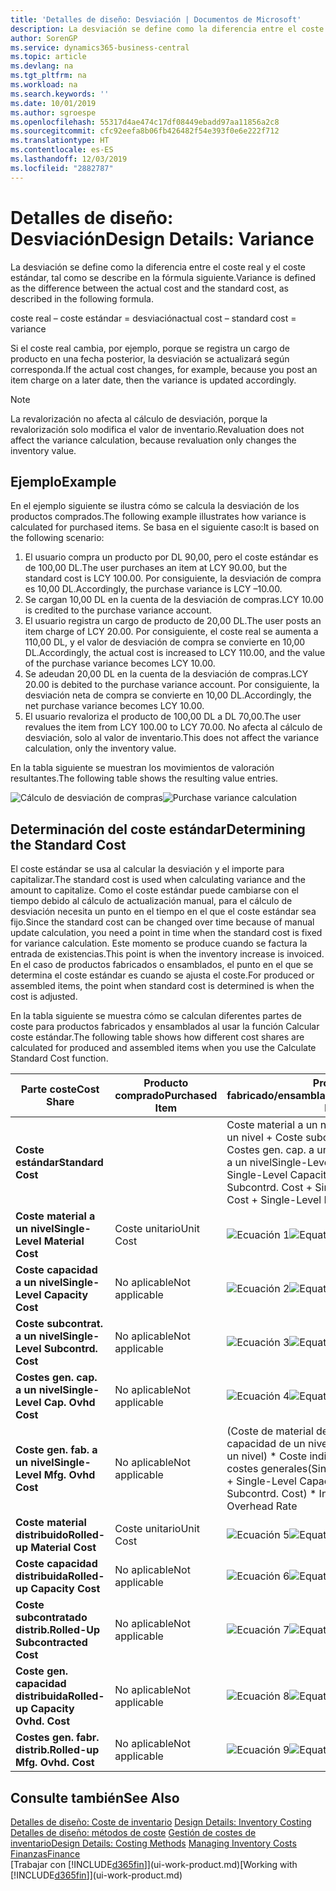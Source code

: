 ```yaml
---
title: 'Detalles de diseño: Desviación | Documentos de Microsoft'
description: La desviación se define como la diferencia entre el coste real y el coste estándar, tal como se describe en la fórmula siguiente.
author: SorenGP
ms.service: dynamics365-business-central
ms.topic: article
ms.devlang: na
ms.tgt_pltfrm: na
ms.workload: na
ms.search.keywords: ''
ms.date: 10/01/2019
ms.author: sgroespe
ms.openlocfilehash: 55317d4ae474c17df08449ebadd97aa11856a2c8
ms.sourcegitcommit: cfc92eefa8b06fb426482f54e393f0e6e222f712
ms.translationtype: HT
ms.contentlocale: es-ES
ms.lasthandoff: 12/03/2019
ms.locfileid: "2882787"
---
```

# <a name="design-details-variance"></a><span data-ttu-id="c1f1e-103">Detalles de diseño: Desviación</span><span class="sxs-lookup"><span data-stu-id="c1f1e-103">Design Details: Variance</span></span>
<span data-ttu-id="c1f1e-104">La desviación se define como la diferencia entre el coste real y el coste estándar, tal como se describe en la fórmula siguiente.</span><span class="sxs-lookup"><span data-stu-id="c1f1e-104">Variance is defined as the difference between the actual cost and the standard cost, as described in the following formula.</span></span>  

 <span data-ttu-id="c1f1e-105">coste real – coste estándar = desviación</span><span class="sxs-lookup"><span data-stu-id="c1f1e-105">actual cost – standard cost = variance</span></span>  

 <span data-ttu-id="c1f1e-106">Si el coste real cambia, por ejemplo, porque se registra un cargo de producto en una fecha posterior, la desviación se actualizará según corresponda.</span><span class="sxs-lookup"><span data-stu-id="c1f1e-106">If the actual cost changes, for example, because you post an item charge on a later date, then the variance is updated accordingly.</span></span>  

> [!NOTE]  
>  <span data-ttu-id="c1f1e-107">La revalorización no afecta al cálculo de desviación, porque la revalorización solo modifica el valor de inventario.</span><span class="sxs-lookup"><span data-stu-id="c1f1e-107">Revaluation does not affect the variance calculation, because revaluation only changes the inventory value.</span></span>  

## <a name="example"></a><span data-ttu-id="c1f1e-108">Ejemplo</span><span class="sxs-lookup"><span data-stu-id="c1f1e-108">Example</span></span>  
 <span data-ttu-id="c1f1e-109">En el ejemplo siguiente se ilustra cómo se calcula la desviación de los productos comprados.</span><span class="sxs-lookup"><span data-stu-id="c1f1e-109">The following example illustrates how variance is calculated for purchased items.</span></span> <span data-ttu-id="c1f1e-110">Se basa en el siguiente caso:</span><span class="sxs-lookup"><span data-stu-id="c1f1e-110">It is based on the following scenario:</span></span>  

1.  <span data-ttu-id="c1f1e-111">El usuario compra un producto por DL 90,00, pero el coste estándar es de 100,00 DL.</span><span class="sxs-lookup"><span data-stu-id="c1f1e-111">The user purchases an item at LCY 90.00, but the standard cost is LCY 100.00.</span></span> <span data-ttu-id="c1f1e-112">Por consiguiente, la desviación de compra es 10,00 DL.</span><span class="sxs-lookup"><span data-stu-id="c1f1e-112">Accordingly, the purchase variance is LCY –10.00.</span></span>  
2.  <span data-ttu-id="c1f1e-113">Se cargan 10,00 DL en la cuenta de la desviación de compras.</span><span class="sxs-lookup"><span data-stu-id="c1f1e-113">LCY 10.00 is credited to the purchase variance account.</span></span>  
3.  <span data-ttu-id="c1f1e-114">El usuario registra un cargo de producto de 20,00 DL.</span><span class="sxs-lookup"><span data-stu-id="c1f1e-114">The user posts an item charge of LCY 20.00.</span></span> <span data-ttu-id="c1f1e-115">Por consiguiente, el coste real se aumenta a 110,00 DL, y el valor de desviación de compra se convierte en 10,00 DL.</span><span class="sxs-lookup"><span data-stu-id="c1f1e-115">Accordingly, the actual cost is increased to LCY 110.00, and the value of the purchase variance becomes LCY 10.00.</span></span>  
4.  <span data-ttu-id="c1f1e-116">Se adeudan 20,00 DL en la cuenta de la desviación de compras.</span><span class="sxs-lookup"><span data-stu-id="c1f1e-116">LCY 20.00 is debited to the purchase variance account.</span></span> <span data-ttu-id="c1f1e-117">Por consiguiente, la desviación neta de compra se convierte en 10,00 DL.</span><span class="sxs-lookup"><span data-stu-id="c1f1e-117">Accordingly, the net purchase variance becomes LCY 10.00.</span></span>  
5.  <span data-ttu-id="c1f1e-118">El usuario revaloriza el producto de 100,00 DL a DL 70,00.</span><span class="sxs-lookup"><span data-stu-id="c1f1e-118">The user revalues the item from LCY 100.00 to LCY 70.00.</span></span> <span data-ttu-id="c1f1e-119">No afecta al cálculo de desviación, solo al valor de inventario.</span><span class="sxs-lookup"><span data-stu-id="c1f1e-119">This does not affect the variance calculation, only the inventory value.</span></span>  

 <span data-ttu-id="c1f1e-120">En la tabla siguiente se muestran los movimientos de valoración resultantes.</span><span class="sxs-lookup"><span data-stu-id="c1f1e-120">The following table shows the resulting value entries.</span></span>  

 <span data-ttu-id="c1f1e-121">![Cálculo de desviación de compras](media/design_details_inventory_costing_11_purchase_variance.png "Cálculo de desviación de compras")</span><span class="sxs-lookup"><span data-stu-id="c1f1e-121">![Purchase variance calculation](media/design_details_inventory_costing_11_purchase_variance.png "Purchase variance calculation")</span></span>  

## <a name="determining-the-standard-cost"></a><span data-ttu-id="c1f1e-122">Determinación del coste estándar</span><span class="sxs-lookup"><span data-stu-id="c1f1e-122">Determining the Standard Cost</span></span>  
 <span data-ttu-id="c1f1e-123">El coste estándar se usa al calcular la desviación y el importe para capitalizar.</span><span class="sxs-lookup"><span data-stu-id="c1f1e-123">The standard cost is used when calculating variance and the amount to capitalize.</span></span> <span data-ttu-id="c1f1e-124">Como el coste estándar puede cambiarse con el tiempo debido al cálculo de actualización manual, para el cálculo de desviación necesita un punto en el tiempo en el que el coste estándar sea fijo.</span><span class="sxs-lookup"><span data-stu-id="c1f1e-124">Since the standard cost can be changed over time because of manual update calculation, you need a point in time when the standard cost is fixed for variance calculation.</span></span> <span data-ttu-id="c1f1e-125">Este momento se produce cuando se factura la entrada de existencias.</span><span class="sxs-lookup"><span data-stu-id="c1f1e-125">This point is when the inventory increase is invoiced.</span></span> <span data-ttu-id="c1f1e-126">En el caso de productos fabricados o ensamblados, el punto en el que se determina el coste estándar es cuando se ajusta el coste.</span><span class="sxs-lookup"><span data-stu-id="c1f1e-126">For produced or assembled items, the point when standard cost is determined is when the cost is adjusted.</span></span>  

 <span data-ttu-id="c1f1e-127">En la tabla siguiente se muestra cómo se calculan diferentes partes de coste para productos fabricados y ensamblados al usar la función Calcular coste estándar.</span><span class="sxs-lookup"><span data-stu-id="c1f1e-127">The following table shows how different cost shares are calculated for produced and assembled items when you use the Calculate Standard Cost function.</span></span>  

|<span data-ttu-id="c1f1e-128">Parte coste</span><span class="sxs-lookup"><span data-stu-id="c1f1e-128">Cost Share</span></span>|<span data-ttu-id="c1f1e-129">Producto comprado</span><span class="sxs-lookup"><span data-stu-id="c1f1e-129">Purchased Item</span></span>|<span data-ttu-id="c1f1e-130">Producto fabricado/ensamblado</span><span class="sxs-lookup"><span data-stu-id="c1f1e-130">Produced/Assembled Item</span></span>|  
|----------------|--------------------|------------------------------|  
|<span data-ttu-id="c1f1e-131">**Coste estándar**</span><span class="sxs-lookup"><span data-stu-id="c1f1e-131">**Standard Cost**</span></span>||<span data-ttu-id="c1f1e-132">Coste material a un nivel + Coste capacidad a un nivel + Coste subcontrat. a un nivel + Costes gen. cap. a un nivel + Coste gen. fab. a un nivel</span><span class="sxs-lookup"><span data-stu-id="c1f1e-132">Single-Level Material Cost + Single-Level Capacity Cost + Single-Level Subcontrd. Cost + Single-Level Cap. Ovhd. Cost + Single-Level Mfg. Ovhd. Cost</span></span>|  
|<span data-ttu-id="c1f1e-133">**Coste material a un nivel**</span><span class="sxs-lookup"><span data-stu-id="c1f1e-133">**Single-Level Material Cost**</span></span>|<span data-ttu-id="c1f1e-134">Coste unitario</span><span class="sxs-lookup"><span data-stu-id="c1f1e-134">Unit Cost</span></span>|<span data-ttu-id="c1f1e-135">![Ecuación 1](media/design_details_inventory_costing_11_equation_1.png "Ecuación 1")</span><span class="sxs-lookup"><span data-stu-id="c1f1e-135">![Equation 1](media/design_details_inventory_costing_11_equation_1.png "Equation 1")</span></span>|  
|<span data-ttu-id="c1f1e-136">**Coste capacidad a un nivel**</span><span class="sxs-lookup"><span data-stu-id="c1f1e-136">**Single-Level Capacity Cost**</span></span>|<span data-ttu-id="c1f1e-137">No aplicable</span><span class="sxs-lookup"><span data-stu-id="c1f1e-137">Not applicable</span></span>|<span data-ttu-id="c1f1e-138">![Ecuación 2](media/design_details_inventory_costing_11_equation_2.png "Ecuación 2")</span><span class="sxs-lookup"><span data-stu-id="c1f1e-138">![Equation 2](media/design_details_inventory_costing_11_equation_2.png "Equation 2")</span></span>|  
|<span data-ttu-id="c1f1e-139">**Coste subcontrat. a un nivel**</span><span class="sxs-lookup"><span data-stu-id="c1f1e-139">**Single-Level Subcontrd. Cost**</span></span>|<span data-ttu-id="c1f1e-140">No aplicable</span><span class="sxs-lookup"><span data-stu-id="c1f1e-140">Not applicable</span></span>|<span data-ttu-id="c1f1e-141">![Ecuación 3](media/design_details_inventory_costing_11_equation_3.png "Ecuación 3")</span><span class="sxs-lookup"><span data-stu-id="c1f1e-141">![Equation 3](media/design_details_inventory_costing_11_equation_3.png "Equation 3")</span></span>|  
|<span data-ttu-id="c1f1e-142">**Costes gen. cap. a un nivel**</span><span class="sxs-lookup"><span data-stu-id="c1f1e-142">**Single-Level Cap. Ovhd Cost**</span></span>|<span data-ttu-id="c1f1e-143">No aplicable</span><span class="sxs-lookup"><span data-stu-id="c1f1e-143">Not applicable</span></span>|<span data-ttu-id="c1f1e-144">![Ecuación 4](media/design_details_inventory_costing_11_equation_4.png "Ecuación 4")</span><span class="sxs-lookup"><span data-stu-id="c1f1e-144">![Equation 4](media/design_details_inventory_costing_11_equation_4.png "Equation 4")</span></span>|  
|<span data-ttu-id="c1f1e-145">**Coste gen. fab. a un nivel**</span><span class="sxs-lookup"><span data-stu-id="c1f1e-145">**Single-Level Mfg. Ovhd Cost**</span></span>|<span data-ttu-id="c1f1e-146">No aplicable</span><span class="sxs-lookup"><span data-stu-id="c1f1e-146">Not applicable</span></span>|<span data-ttu-id="c1f1e-147">(Coste de material de un nivel + Coste de capacidad de un nivel + Coste subcontr. de un nivel) \* Coste indirecto % /100 + Tasa costes generales</span><span class="sxs-lookup"><span data-stu-id="c1f1e-147">(Single-Level Material Cost + Single-Level Capacity Cost + Single-Level Subcontrd. Cost) \* Indirect Cost % / 100 + Overhead Rate</span></span>|  
|<span data-ttu-id="c1f1e-148">**Coste material distribuido**</span><span class="sxs-lookup"><span data-stu-id="c1f1e-148">**Rolled-up Material Cost**</span></span>|<span data-ttu-id="c1f1e-149">Coste unitario</span><span class="sxs-lookup"><span data-stu-id="c1f1e-149">Unit Cost</span></span>|<span data-ttu-id="c1f1e-150">![Ecuación 5](media/design_details_inventory_costing_11_equation_5.png "Ecuación 5")</span><span class="sxs-lookup"><span data-stu-id="c1f1e-150">![Equation 5](media/design_details_inventory_costing_11_equation_5.png "Equation 5")</span></span>|  
|<span data-ttu-id="c1f1e-151">**Coste capacidad distribuida**</span><span class="sxs-lookup"><span data-stu-id="c1f1e-151">**Rolled-up Capacity Cost**</span></span>|<span data-ttu-id="c1f1e-152">No aplicable</span><span class="sxs-lookup"><span data-stu-id="c1f1e-152">Not applicable</span></span>|<span data-ttu-id="c1f1e-153">![Ecuación 6](media/design_details_inventory_costing_11_equation_6.png "Ecuación 6")</span><span class="sxs-lookup"><span data-stu-id="c1f1e-153">![Equation 6](media/design_details_inventory_costing_11_equation_6.png "Equation 6")</span></span>|  
|<span data-ttu-id="c1f1e-154">**Coste subcontratado distrib.**</span><span class="sxs-lookup"><span data-stu-id="c1f1e-154">**Rolled-Up Subcontracted Cost**</span></span>|<span data-ttu-id="c1f1e-155">No aplicable</span><span class="sxs-lookup"><span data-stu-id="c1f1e-155">Not applicable</span></span>|<span data-ttu-id="c1f1e-156">![Ecuación 7](media/design_details_inventory_costing_11_equation_7.png "Ecuación 7")</span><span class="sxs-lookup"><span data-stu-id="c1f1e-156">![Equation 7](media/design_details_inventory_costing_11_equation_7.png "Equation 7")</span></span>|  
|<span data-ttu-id="c1f1e-157">**Coste gen. capacidad distribuida**</span><span class="sxs-lookup"><span data-stu-id="c1f1e-157">**Rolled-up Capacity Ovhd. Cost**</span></span>|<span data-ttu-id="c1f1e-158">No aplicable</span><span class="sxs-lookup"><span data-stu-id="c1f1e-158">Not applicable</span></span>|<span data-ttu-id="c1f1e-159">![Ecuación 8](media/design_details_inventory_costing_11_equation_8.png "Ecuación 8")</span><span class="sxs-lookup"><span data-stu-id="c1f1e-159">![Equation 8](media/design_details_inventory_costing_11_equation_8.png "Equation 8")</span></span>|  
|<span data-ttu-id="c1f1e-160">**Costes gen. fabr. distrib.**</span><span class="sxs-lookup"><span data-stu-id="c1f1e-160">**Rolled-up Mfg. Ovhd. Cost**</span></span>|<span data-ttu-id="c1f1e-161">No aplicable</span><span class="sxs-lookup"><span data-stu-id="c1f1e-161">Not applicable</span></span>|<span data-ttu-id="c1f1e-162">![Ecuación 9](media/design_details_inventory_costing_11_equation_9.png "Ecuación 9")</span><span class="sxs-lookup"><span data-stu-id="c1f1e-162">![Equation 9](media/design_details_inventory_costing_11_equation_9.png "Equation 9")</span></span>|  

## <a name="see-also"></a><span data-ttu-id="c1f1e-163">Consulte también</span><span class="sxs-lookup"><span data-stu-id="c1f1e-163">See Also</span></span>  
 <span data-ttu-id="c1f1e-164">[Detalles de diseño: Coste de inventario](design-details-inventory-costing.md) </span><span class="sxs-lookup"><span data-stu-id="c1f1e-164">[Design Details: Inventory Costing](design-details-inventory-costing.md) </span></span>  
 <span data-ttu-id="c1f1e-165">[Detalles de diseño: métodos de coste](design-details-costing-methods.md) [Gestión de costes de inventario](finance-manage-inventory-costs.md)</span><span class="sxs-lookup"><span data-stu-id="c1f1e-165">[Design Details: Costing Methods](design-details-costing-methods.md) [Managing Inventory Costs](finance-manage-inventory-costs.md)</span></span>  
 [<span data-ttu-id="c1f1e-166">Finanzas</span><span class="sxs-lookup"><span data-stu-id="c1f1e-166">Finance</span></span>](finance.md)  
 <span data-ttu-id="c1f1e-167">[Trabajar con [!INCLUDE[d365fin](includes/d365fin_md.md)]](ui-work-product.md)</span><span class="sxs-lookup"><span data-stu-id="c1f1e-167">[Working with [!INCLUDE[d365fin](includes/d365fin_md.md)]](ui-work-product.md)</span></span>

